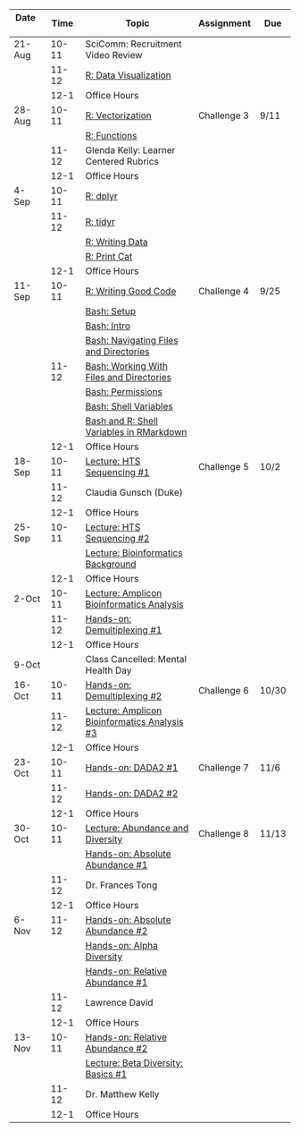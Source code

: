 | Date     | Time  | Topic                                                                                                             | Assignment  | Due   |
|----------|-------|-------------------------------------------------------------------------------------------------------------------|-------------|-------|
| 21-Aug   | 10-11 | SciComm: Recruitment Video Review                                                                                 |             |       |
|          | 11-12 | [R: Data Visualization](http://swcarpentry.github.io/r-novice-gapminder/08-plot-ggplot2/index.html)               |             |       |
|          | 12-1  | Office Hours                                                                                                      |             |       |
| 28-Aug   | 10-11 | [R: Vectorization](http://swcarpentry.github.io/r-novice-gapminder/09-vectorization/index.html)                   | Challenge 3 | 9/11  |
|          |       | [R: Functions](http://swcarpentry.github.io/r-novice-gapminder/10-functions/index.html)                           |             |       |
|          | 11-12 | Glenda Kelly: Learner Centered Rubrics                                                                            |             |       |
|          | 12-1  | Office Hours                                                                                                      |             |       |
| 4-Sep    | 10-11 | [R: dplyr](http://swcarpentry.github.io/r-novice-gapminder/13-dplyr/index.html)                                   |             |       |
|          | 11-12 | [R: tidyr](http://swcarpentry.github.io/r-novice-gapminder/14-tidyr/index.html)                                   |             |       |
|          |       | [R: Writing Data](http://swcarpentry.github.io/r-novice-gapminder/11-writing-data/)                               |             |       |
|          |       | [R: Print Cat](lessons/print_cat.md)                                                                              |             |       |
|          | 12-1  | Office Hours                                                                                                      |             |       |
| 11-Sep   | 10-11 | [R: Writing Good Code](http://swcarpentry.github.io/r-novice-gapminder/16-wrap-up/index.html)                     | Challenge 4 | 9/25  |
|          |       | [Bash: Setup](lessons/unix_shell_setup.md)                                                                        |             |       |
|          |       | [Bash: Intro](http://swcarpentry.github.io/shell-novice/01-intro/index.html)                                      |             |       |
|          |       | [Bash: Navigating Files and Directories](http://swcarpentry.github.io/shell-novice/02-filedir/index.html)         |             |       |
|          | 11-12 | [Bash: Working With Files and Directories](http://swcarpentry.github.io/shell-novice/03-create/index.html)        |             |       |
|          |       | [Bash: Permissions](https://carpentries-incubator.github.io/shell-extras/04-permissions/index.html)               |             |       |
|          |       | [Bash: Shell Variables](https://carpentries-incubator.github.io/shell-extras/08-environment-variables/index.html) |             |       |
|          |       | [Bash and R: Shell Variables in RMarkdown](lessons/shell_variables_in_rmarkdown.md)                               |             |       |
|          | 12-1  | Office Hours                                                                                                      |             |       |
| 18-Sep   | 10-11 | [Lecture: HTS Sequencing \#1](lectures/hts_background.pdf)                                                        | Challenge 5 | 10/2  |
|          | 11-12 | Claudia Gunsch (Duke)                                                                                             |             |       |
|          | 12-1  | Office Hours                                                                                                      |             |       |
| 25-Sep   | 10-11 | [Lecture: HTS Sequencing \#2](lectures/hts_background.pdf)                                                        |             |       |
|          |       | [Lecture: Bioinformatics Background](lectures/bioinformatics_background.pdf)                                      |             |       |
|          | 12-1  | Office Hours                                                                                                      |             |       |
| 2-Oct    | 10-11 | [Lecture: Amplicon Bioinformatics Analysis](lectures/dada2_pipeline.pdf)                                          |             |       |
|          | 11-12 | [Hands-on: Demultiplexing \#1](lessons/demultiplex_tutorial.md)                                                   |             |       |
|          | 12-1  | Office Hours                                                                                                      |             |       |
| 9-Oct    |       | Class Cancelled: Mental Health Day                                                                                |             |       |
| 16-Oct   | 10-11 | [Hands-on: Demultiplexing \#2](lessons/demultiplex_tutorial.md)                                                   | Challenge 6 | 10/30 |
|          | 11-12 | [Lecture: Amplicon Bioinformatics Analysis \#3](lectures/dada2_pipeline.pdf)                                      |             |       |
|          | 12-1  | Office Hours                                                                                                      |             |       |
| 23-Oct   | 10-11 | [Hands-on: DADA2 \#1](lessons/dada2_tutorial_1_6.md)                                                              | Challenge 7 | 11/6  |
|          | 11-12 | [Hands-on: DADA2 \#2](lessons/dada2_tutorial_1_6.md)                                                              |             |       |
|          | 12-1  | Office Hours                                                                                                      |             |       |
| 30-Oct   | 10-11 | [Lecture: Abundance and Diversity](lectures/statistical_analysis_1.pdf)                                           | Challenge 8 | 11/13 |
|          |       | [Hands-on: Absolute Abundance \#1](lessons/absolute_abundance_plots.md)                                           |             |       |
|          | 11-12 | Dr. Frances Tong                                                                                                  |             |       |
|          | 12-1  | Office Hours                                                                                                      |             |       |
| 6-Nov    | 11-12 | [Hands-on: Absolute Abundance \#2](lessons/absolute_abundance_plots.md)                                           |             |       |
|          |       | [Hands-on: Alpha Diversity](lessons/alpha_diversity.md)                                                           |             |       |
|          |       | [Hands-on: Relative Abundance \#1](lessons/relative_abundance.md)                                                 |             |       |
|          | 11-12 | Lawrence David                                                                                                    |             |       |
|          | 12-1  | Office Hours                                                                                                      |             |       |
| 13-Nov   | 10-11 | [Hands-on: Relative Abundance \#2](lessons/relative_abundance.md)                                                 |             |       |
|          |       | [Lecture: Beta Diversity: Basics \#1](lectures/statistical_analysis_2.pdf)                                        |             |       |
|          | 11-12 | Dr. Matthew Kelly                                                                                                 |             |       |
|          | 12-1  | Office Hours                                                                                                      |             |       |
